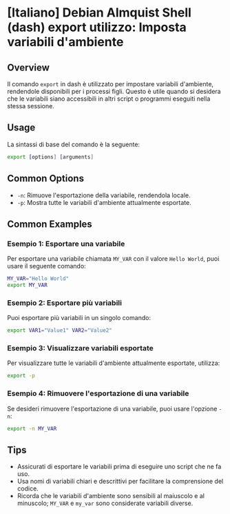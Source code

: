 # [Italiano] Debian Almquist Shell (dash) export utilizzo: Imposta variabili d'ambiente

## Overview
Il comando `export` in dash è utilizzato per impostare variabili d'ambiente, rendendole disponibili per i processi figli. Questo è utile quando si desidera che le variabili siano accessibili in altri script o programmi eseguiti nella stessa sessione.

## Usage
La sintassi di base del comando è la seguente:

```bash
export [options] [arguments]
```

## Common Options
- `-n`: Rimuove l'esportazione della variabile, rendendola locale.
- `-p`: Mostra tutte le variabili d'ambiente attualmente esportate.

## Common Examples

### Esempio 1: Esportare una variabile
Per esportare una variabile chiamata `MY_VAR` con il valore `Hello World`, puoi usare il seguente comando:

```bash
MY_VAR="Hello World"
export MY_VAR
```

### Esempio 2: Esportare più variabili
Puoi esportare più variabili in un singolo comando:

```bash
export VAR1="Value1" VAR2="Value2"
```

### Esempio 3: Visualizzare variabili esportate
Per visualizzare tutte le variabili d'ambiente attualmente esportate, utilizza:

```bash
export -p
```

### Esempio 4: Rimuovere l'esportazione di una variabile
Se desideri rimuovere l'esportazione di una variabile, puoi usare l'opzione `-n`:

```bash
export -n MY_VAR
```

## Tips
- Assicurati di esportare le variabili prima di eseguire uno script che ne fa uso.
- Usa nomi di variabili chiari e descrittivi per facilitare la comprensione del codice.
- Ricorda che le variabili d'ambiente sono sensibili al maiuscolo e al minuscolo; `MY_VAR` e `my_var` sono considerate variabili diverse.